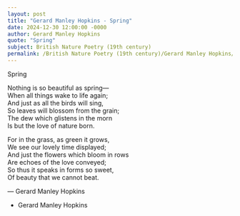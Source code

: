 ```yaml
---
layout: post
title: "Gerard Manley Hopkins - Spring"
date: 2024-12-30 12:00:00 -0000
author: Gerard Manley Hopkins
quote: "Spring"
subject: British Nature Poetry (19th century)
permalink: /British Nature Poetry (19th century)/Gerard Manley Hopkins/Gerard Manley Hopkins - Spring
---
```


Spring

Nothing is so beautiful as spring—  
When all things wake to life again;  
And just as all the birds will sing,  
So leaves will blossom from the grain;  
The dew which glistens in the morn  
Is but the love of nature born.

For in the grass, as green it grows,  
We see our lovely time displayed;  
And just the flowers which bloom in rows  
Are echoes of the love conveyed;  
So thus it speaks in forms so sweet,  
Of beauty that we cannot beat.

— Gerard Manley Hopkins

- Gerard Manley Hopkins
